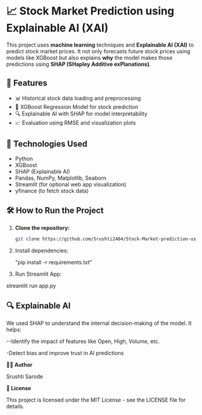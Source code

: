 # 📈 Stock Market Prediction using Explainable AI (XAI)

This project uses **machine learning** techniques and **Explainable AI (XAI)** to predict stock market prices. It not only forecasts future stock prices using models like XGBoost but also explains **why** the model makes those predictions using **SHAP (SHapley Additive exPlanations)**.

## 🚀 Features

- 📊 Historical stock data loading and preprocessing
- 🤖 XGBoost Regression Model for stock prediction
- 🔍 Explainable AI with SHAP for model interpretability
- 📈 Evaluation using RMSE and visualization plots

## 🧪 Technologies Used

- Python
- XGBoost
- SHAP (Explainable AI)
- Pandas, NumPy, Matplotlib, Seaborn
- Streamlit (for optional web app visualization)
- yfinance (to fetch stock data)


## 🛠️ How to Run the Project

1. **Clone the repository:**
   ```bash
   git clone https://github.com/Srushti2404/Stock-Market-prediction-using-Explainable-AI.git


2. Install dependencies:

   "pip install -r requirements.txt"


4. Run Streamlit App:

 streamlit run app.py


## 🔍 Explainable AI
We used SHAP to understand the internal decision-making of the model. It helps:


--Identify the impact of features like Open, High, Volume, etc.

-Detect bias and improve trust in AI predictions



**🧑‍💻 Author**

Srushti Sarode


**📜 License**

This project is licensed under the MIT License - see the LICENSE file for details.



